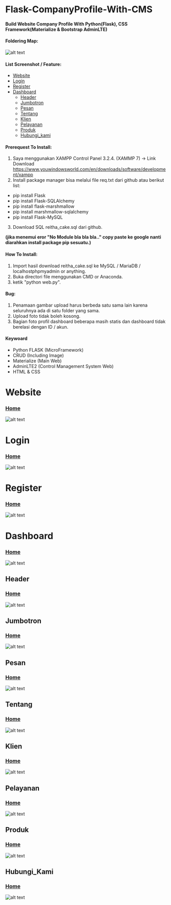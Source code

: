 # Flask-CompanyProfile-With-CMS
#### Build Website Company Profile With Python(Flask), CSS Framework(Materialize & Bootstrap AdminLTE)

#### Foldering Map:
![alt text](https://raw.githubusercontent.com/fauziafifnevandi/Simple-Image-Part-Cutter/master/ss%20web/waw.png)
            
#### List Screenshot / Feature:
* [Website](#website)
* [Login](#login)
* [Register](#register)
* [Dashboard](#dashboard)
  * [Header](#header)
  * [Jumbotron](#jumbotron)
  * [Pesan](#pesan)
  * [Tentang](#tentang)
  * [Klien](#klien)
  * [Pelayanan](#pelayanan)
  * [Produk](#produk)
  * [Hubungi_kami](#hubungi_kami)
 
#### Prerequest To Install:
1. Saya menggunakan XAMPP Control Panel 3.2.4. (XAMMP 7) -> Link Download https://www.youwindowsworld.com/en/downloads/software/development/xampp
2. Install package manager bisa melalui file req.txt dari github atau berikut list:
* pip install Flask
* pip install Flask-SQLAlchemy
* pip install flask-marshmallow
* pip install marshmallow-sqlalchemy
* pip install Flask-MySQL
3. Download SQL reitha_cake.sql dari github.

**(jika menemui eror "No Module bla bla bla.." copy paste ke google nanti diarahkan install package pip sesuatu.)**

#### How To Install:
1. Import hasil download reitha_cake.sql ke MySQL / MariaDB / localhostphpmyadmin or anything.
2. Buka directori file menggunakan CMD or Anaconda.
3. ketik "python web.py".

#### Bug:
1. Penamaan gambar upload harus berbeda satu sama lain karena seluruhnya ada di satu folder yang sama.
2. Upload foto tidak boleh kosong.
3. Bagian foto profil dashboard beberapa masih statis dan dashboard tidak berelasi dengan ID / akun.

#### Keywoard
- Python FLASK (MicroFramework)
- CRUD         (Including Image)
- Materialize  (Main Web)
- AdminLTE2    (Control Management System Web)
- HTML & CSS   


# Website
### [Home](#Flask-CompanyProfile-With-CMS)
![alt text](https://raw.githubusercontent.com/fauziafifnevandi/Simple-Image-Part-Cutter/master/ss%20web/home.jpg)

# Login
### [Home](#Flask-CompanyProfile-With-CMS)
![alt text](https://raw.githubusercontent.com/fauziafifnevandi/Simple-Image-Part-Cutter/master/ss%20web/login.png)

# Register
### [Home](#Flask-CompanyProfile-With-CMS)
![alt text](https://raw.githubusercontent.com/fauziafifnevandi/Flask-CompanyProfile-With-CMS/main/screenshoot/register.png)

# Dashboard
### [Home](#Flask-CompanyProfile-With-CMS)
![alt text](https://raw.githubusercontent.com/fauziafifnevandi/Flask-CompanyProfile-With-CMS/main/screenshoot/dashboard.png)

## Header
### [Home](#Flask-CompanyProfile-With-CMS)
![alt text](https://raw.githubusercontent.com/fauziafifnevandi/Simple-Image-Part-Cutter/master/ss%20web/header.png)

## Jumbotron
### [Home](#Flask-CompanyProfile-With-CMS)
![alt text](https://raw.githubusercontent.com/fauziafifnevandi/Simple-Image-Part-Cutter/master/ss%20web/jumbotron.png)

## Pesan
### [Home](#Flask-CompanyProfile-With-CMS)
![alt text](https://raw.githubusercontent.com/fauziafifnevandi/Simple-Image-Part-Cutter/master/ss%20web/pesan.png)

## Tentang
### [Home](#Flask-CompanyProfile-With-CMS)
![alt text](https://raw.githubusercontent.com/fauziafifnevandi/Simple-Image-Part-Cutter/master/ss%20web/tentang.png)

## Klien
### [Home](#Flask-CompanyProfile-With-CMS)
![alt text](https://raw.githubusercontent.com/fauziafifnevandi/Simple-Image-Part-Cutter/master/ss%20web/klien.png)

## Pelayanan
### [Home](#Flask-CompanyProfile-With-CMS)
![alt text](https://raw.githubusercontent.com/fauziafifnevandi/Simple-Image-Part-Cutter/master/ss%20web/pelayanan.png)

## Produk
### [Home](#Flask-CompanyProfile-With-CMS)
![alt text](https://raw.githubusercontent.com/fauziafifnevandi/Simple-Image-Part-Cutter/master/ss%20web/dashboard_produk.png)

## Hubungi_Kami
### [Home](#Flask-CompanyProfile-With-CMS)
![alt text](https://raw.githubusercontent.com/fauziafifnevandi/Simple-Image-Part-Cutter/master/ss%20web/dashboard_hubungikami.png)
